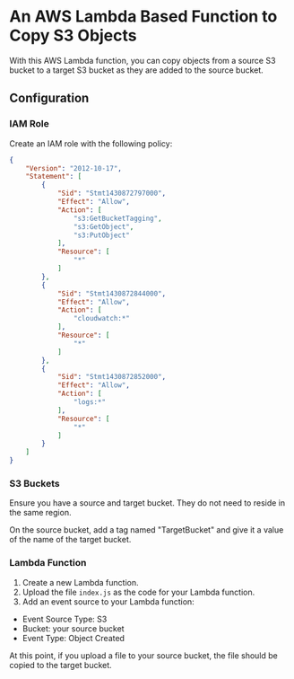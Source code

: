 # An AWS Lambda Based Function to Copy S3 Objects

With this AWS Lambda function, you can copy objects from a source S3 bucket to a target S3 bucket as they are added to the source bucket.

## Configuration

### IAM Role

Create an IAM role with the following policy:

```json
{
    "Version": "2012-10-17",
    "Statement": [
        {
            "Sid": "Stmt1430872797000",
            "Effect": "Allow",
            "Action": [
                "s3:GetBucketTagging",
                "s3:GetObject",
                "s3:PutObject"
            ],
            "Resource": [
                "*"
            ]
        },
        {
            "Sid": "Stmt1430872844000",
            "Effect": "Allow",
            "Action": [
                "cloudwatch:*"
            ],
            "Resource": [
                "*"
            ]
        },
        {
            "Sid": "Stmt1430872852000",
            "Effect": "Allow",
            "Action": [
                "logs:*"
            ],
            "Resource": [
                "*"
            ]
        }
    ]
}
```

### S3 Buckets

Ensure you have a source and target bucket. They do not need to reside in the same region.

On the source bucket, add a tag named "TargetBucket" and give it a value of the name of the target bucket.

### Lambda Function

1. Create a new Lambda function. 
2. Upload the file `index.js` as the code for your Lambda function.
3. Add an event source to your Lambda function:
 * Event Source Type: S3
 * Bucket: your source bucket
 * Event Type: Object Created

At this point, if you upload a file to your source bucket, the file should be copied to the target bucket.
